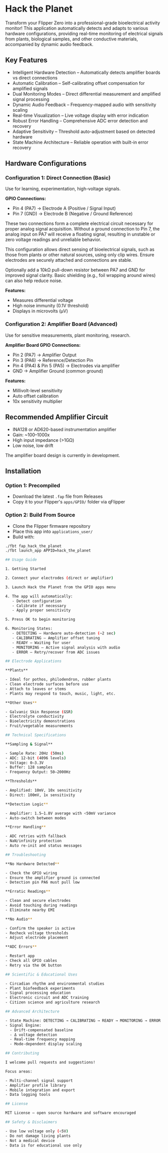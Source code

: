 # Hack the Planet

Transform your Flipper Zero into a professional-grade bioelectrical activity monitor! This application automatically detects and adapts to various hardware configurations, providing real-time monitoring of electrical signals from plants, biological samples, and other conductive materials, accompanied by dynamic audio feedback.

## Key Features

- Intelligent Hardware Detection – Automatically detects amplifier boards vs direct connections  
- Automatic Calibration – Self-calibrating offset compensation for amplified signals  
- Dual Monitoring Modes – Direct differential measurement and amplified signal processing  
- Dynamic Audio Feedback – Frequency-mapped audio with sensitivity scaling  
- Real-time Visualization – Live voltage display with error indication  
- Robust Error Handling – Comprehensive ADC error detection and recovery  
- Adaptive Sensitivity – Threshold auto-adjustment based on detected hardware  
- State Machine Architecture – Reliable operation with built-in error recovery  

## Hardware Configurations

### Configuration 1: Direct Connection (Basic)

Use for learning, experimentation, high-voltage signals.

**GPIO Connections:**

- Pin 4 (PA7) → Electrode A (Positive / Signal Input)  
- Pin 7 (GND) → Electrode B (Negative / Ground Reference)

These two connections form a complete electrical circuit necessary for proper analog signal acquisition. Without a ground connection to Pin 7, the analog input on PA7 will receive a floating signal, resulting in unstable or zero voltage readings and unreliable behavior.

This configuration allows direct sensing of bioelectrical signals, such as those from plants or other natural sources, using only clip wires. Ensure electrodes are securely attached and connections are stable.

Optionally add a 10kΩ pull-down resistor between PA7 and GND for improved signal clarity. Basic shielding (e.g., foil wrapping around wires) can also help reduce noise.

**Features:**

- Measures differential voltage  
- High noise immunity (0.1V threshold)  
- Displays in microvolts (µV)

### Configuration 2: Amplifier Board (Advanced)

Use for sensitive measurements, plant monitoring, research.

**Amplifier Board GPIO Connections:**

- Pin 2 (PA7) → Amplifier Output  
- Pin 3 (PA6) → Reference/Detection Pin  
- Pin 4 (PA4) & Pin 5 (PA5) → Electrodes via amplifier  
- GND → Amplifier Ground (common ground)

**Features:**

- Millivolt-level sensitivity  
- Auto offset calibration  
- 10x sensitivity multiplier  

## Recommended Amplifier Circuit

- INA128 or AD620-based instrumentation amplifier  
- Gain: ~100–1000x  
- High input impedance (>1GΩ)  
- Low noise, low drift  

The amplifier board design is currently in development.

## Installation

### Option 1: Precompiled

- Download the latest `.fap` file from Releases  
- Copy it to your Flipper's `apps/GPIO/` folder via qFlipper  

### Option 2: Build From Source

- Clone the Flipper firmware repository  
- Place this app into `applications_user/`  
- Build with:

```bash
./fbt fap_hack_the_planet
./fbt launch_app APPID=hack_the_planet

## Usage Guide

1. Getting Started

2. Connect your electrodes (direct or amplifier)

3. Launch Hack the Planet from the GPIO apps menu

4. The app will automatically:
   - Detect configuration
   - Calibrate if necessary
   - Apply proper sensitivity

5. Press OK to begin monitoring

6. Monitoring States:
   - DETECTING – Hardware auto-detection (~2 sec)
   - CALIBRATING – Amplifier offset tuning
   - READY – Waiting for user
   - MONITORING – Active signal analysis with audio
   - ERROR – Retry/recover from ADC issues

## Electrode Applications

**Plants**

- Ideal for pothos, philodendron, rubber plants
- Clean electrode surfaces before use
- Attach to leaves or stems
- Plants may respond to touch, music, light, etc.

**Other Uses**

- Galvanic Skin Response (GSR)
- Electrolyte conductivity
- Bioelectricity demonstrations
- Fruit/vegetable measurements

## Technical Specifications

**Sampling & Signal**

- Sample Rate: 20Hz (50ms)
- ADC: 12-bit (4096 levels)
- Voltage: 0–3.3V
- Buffer: 128 samples
- Frequency Output: 50–2000Hz

**Thresholds**

- Amplified: 10mV, 10x sensitivity
- Direct: 100mV, 1x sensitivity

**Detection Logic**

- Amplifier: 1.5–1.8V average with <50mV variance
- Auto-switch between modes

**Error Handling**

- ADC retries with fallback
- NaN/infinity protection
- Auto re-init and status messages

## Troubleshooting

**No Hardware Detected**

- Check the GPIO wiring
- Ensure the amplifier ground is connected
- Detection pin PA6 must pull low

**Erratic Readings**

- Clean and secure electrodes
- Avoid touching during readings
- Eliminate nearby EMI

**No Audio**

- Confirm the speaker is active
- Recheck voltage thresholds
- Adjust electrode placement

**ADC Errors**

- Restart app
- Check all GPIO cables
- Retry via the OK button

## Scientific & Educational Uses

- Circadian rhythm and environmental studies
- Plant biofeedback experiments
- Signal processing education
- Electronic circuit and ADC training
- Citizen science and agriculture research

## Advanced Architecture

- State Machine: DETECTING → CALIBRATING → READY → MONITORING → ERROR
- Signal Engine:
  - Drift-compensated baseline
  - Δ voltage detection
  - Real-time frequency mapping
  - Mode-dependent display scaling

## Contributing

I welcome pull requests and suggestions!

Focus areas:

- Multi-channel signal support
- Amplifier profile library
- Mobile integration and export
- Data logging tools

## License

MIT License – open source hardware and software encouraged

## Safety & Disclaimers

- Use low voltage only (<5V)
- Do not damage living plants
- Not a medical device
- Data is for educational use only
